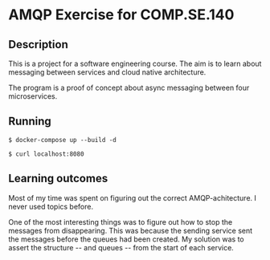 # AMQP Exercise for COMP.SE.140

## Description

This is a project for a software engineering course. The aim is to learn about messaging between services and cloud native architecture.

The program is a proof of concept about async messaging between four microservices.

## Running

`$ docker-compose up --build -d`

`$ curl localhost:8080`

## Learning outcomes

Most of my time was spent on figuring out the correct AMQP-achitecture. I never used topics before.

One of the most interesting things was to figure out how to stop the messages from disappearing. This was because the sending service sent the messages before the queues had been created. My solution was to assert the structure -- and queues -- from the start of each service.
